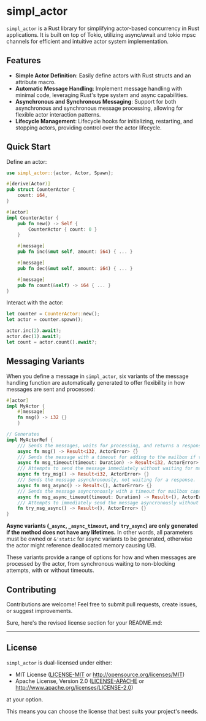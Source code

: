 # simpl_actor

`simpl_actor` is a Rust library for simplifying actor-based concurrency in Rust applications. It is built on top of Tokio, utilizing async/await and tokio mpsc channels for efficient and intuitive actor system implementation.

## Features

- **Simple Actor Definition**: Easily define actors with Rust structs and an attribute macro.
- **Automatic Message Handling**: Implement message handling with minimal code, leveraging Rust's type system and async capabilities.
- **Asynchronous and Synchronous Messaging**: Support for both asynchronous and synchronous message processing, allowing for flexible actor interaction patterns.
- **Lifecycle Management**: Lifecycle hooks for initializing, restarting, and stopping actors, providing control over the actor lifecycle.

## Quick Start

Define an actor:

```rust
use simpl_actor::{actor, Actor, Spawn};

#[derive(Actor)]
pub struct CounterActor {
    count: i64,
}

#[actor]
impl CounterActor {
    pub fn new() -> Self {
        CounterActor { count: 0 }
    }

    #[message]
    pub fn inc(&mut self, amount: i64) { ... }

    #[message]
    pub fn dec(&mut self, amount: i64) { ... }

    #[message]
    pub fn count(&self) -> i64 { ... }
}
```

Interact with the actor:

```rust
let counter = CounterActor::new();
let actor = counter.spawn();

actor.inc(2).await?;
actor.dec(1).await?;
let count = actor.count().await?;
```

## Messaging Variants

When you define a message in `simpl_actor`, six variants of the message handling function are automatically generated to offer flexibility in how messages are sent and processed:

```rust
#[actor]
impl MyActor {
    #[message]
    fn msg() -> i32 {}
    }

// Generates
impl MyActorRef {
    /// Sends the messages, waits for processing, and returns a response.
    async fn msg() -> Result<i32, ActorError> {}
    /// Sends the message with a timeout for adding to the mailbox if the mailbox is full.
    async fn msg_timeout(timeout: Duration) -> Result<i32, ActorError> {}
    /// Attempts to send the message immediately without waiting for mailbox capacity.
    async fn try_msg() -> Result<i32, ActorError> {}
    /// Sends the message asynchronously, not waiting for a response.
    async fn msg_async() -> Result<(), ActorError> {}
    /// Sends the message asyncronously with a timeout for mailbox capacity.
    async fn msg_async_timeout(timeout: Duration) -> Result<(), ActorError> {}
    /// Attempts to immediately send the message asyncronously without waiting for a response or mailbox capacity.
    fn try_msg_async() -> Result<(), ActorError> {}
}
```

**Async variants (`_async`, `_async_timeout`, and `try_async`) are only generated if the method does not have any lifetimes.**
In other words, all parameters must be owned or `&'static` for async variants to be generated, otherwise the actor might reference deallocated memory causing UB.

These variants provide a range of options for how and when messages are processed by the actor, from synchronous waiting to non-blocking attempts, with or without timeouts.

## Contributing

Contributions are welcome! Feel free to submit pull requests, create issues, or suggest improvements.

Sure, here's the revised license section for your README.md:

---

## License

`simpl_actor` is dual-licensed under either:

- MIT License ([LICENSE-MIT](LICENSE-MIT) or http://opensource.org/licenses/MIT)
- Apache License, Version 2.0 ([LICENSE-APACHE](LICENSE-APACHE) or http://www.apache.org/licenses/LICENSE-2.0)

at your option.

This means you can choose the license that best suits your project's needs.
